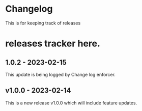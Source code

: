 # Changelog

This is for keeping track of releases

# releases tracker here.

## 1.0.2 - 2023-02-15

This update is being logged by Change log enforcer.

## v1.0.0 - 2023-02-14

This is a new release v1.0.0 which will include feature updates.
